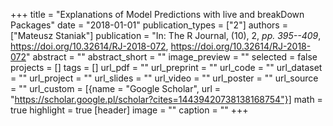 +++
title = "Explanations of Model Predictions with live and breakDown Packages"
date = "2018-01-01"
publication_types = ["2"]
authors = ["Mateusz Staniak"]
publication = "In: The R Journal, (10), 2, _pp. 395--409_, https://doi.org/10.32614/RJ-2018-072, https://doi.org/10.32614/RJ-2018-072"
abstract = ""
abstract_short = ""
image_preview = ""
selected = false
projects = []
tags = []
url_pdf = ""
url_preprint = ""
url_code = ""
url_dataset = ""
url_project = ""
url_slides = ""
url_video = ""
url_poster = ""
url_source = ""
url_custom = [{name = "Google Scholar", url = "https://scholar.google.pl/scholar?cites=14439420738138168754"}]
math = true
highlight = true
[header]
image = ""
caption = ""
+++
